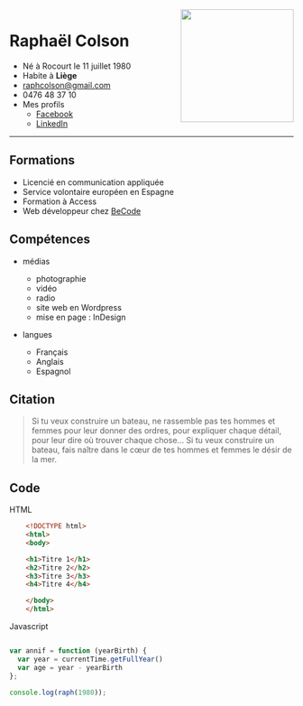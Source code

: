 <img style="float: right;" src="http://image.noelshack.com/fichiers/2018/42/3/1539769904-img-1805.jpg" width="200">

# Raphaël Colson

* Né à Rocourt le 11 juillet 1980
* Habite à **Liège**
* <raphcolson@gmail.com>
* 0476 48 37 10
* Mes profils
    - [Facebook](https://www.facebook.com/rafa.colsn)
    - [LinkedIn](www.linkedin.com/in/raphaël-colson)


---

## Formations

* Licencié en communication appliquée
* Service volontaire européen en Espagne
* Formation à Access
* Web développeur chez [BeCode](http://www.becode.org)


## Compétences

* médias
    - photographie
    - vidéo
    - radio
    - site web en Wordpress
    - mise en page : InDesign

* langues
    - Français
    - Anglais
    - Espagnol



## Citation

> Si tu veux construire un bateau, ne rassemble pas tes hommes et femmes pour leur donner des ordres, pour expliquer chaque détail, pour leur dire où trouver chaque chose… Si tu veux construire un bateau, fais naître dans le cœur de tes hommes et femmes le désir de la mer.


## Code

HTML
``` html
    <!DOCTYPE html>
    <html>
    <body>

    <h1>Titre 1</h1>
    <h2>Titre 2</h2>
    <h3>Titre 3</h3>
    <h4>Titre 4</h4>

    </body>
    </html>
```

Javascript

``` js

var annif = function (yearBirth) {
  var year = currentTime.getFullYear()
  var age = year - yearBirth
};

console.log(raph(1980));
```
